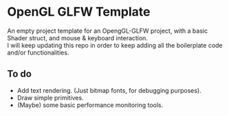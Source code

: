 # OpenGL GLFW Template
An empty project template for an OpengGL-GLFW project, with a basic Shader struct, and mouse & keyboard interaction.<br/>
I will keep updating this repo in order to keep adding all the boilerplate code and/or functionalities.<br/>
## To do
- Add text rendering. (Just bitmap fonts, for debugging purposes).
- Draw simple primitives.
- (Maybe) some basic performance monitoring tools.
